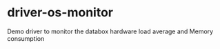 # driver-os-monitor

Demo driver to monitor the databox hardware load average and Memory consumption
